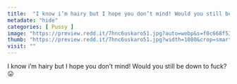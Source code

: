 ```yaml
---
title:  "I know i’m hairy but I hope you don’t mind! Would you still be down to fuck? 😛"
metadate: "hide"
categories: [ Pussy ]
image: "https://preview.redd.it/7hnc6uskaro51.jpg?auto=webp&s=f0c668f53d370cfcfcb1a6ec34bb82efc2ee9e74"
thumb: "https://preview.redd.it/7hnc6uskaro51.jpg?width=1080&crop=smart&auto=webp&s=774530a6c9dc3ccf85e9335dcf204fd5e5772991"
visit: ""
---
```

I know i’m hairy but I hope you don’t mind! Would you still be down to fuck? 😛

